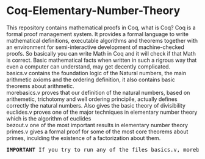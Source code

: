 # Coq-Elementary-Number-Theory
This repository contains mathematical proofs in Coq, what is Coq?
Coq is a formal proof management system. It provides a formal language to write mathematical definitions, 
executable algorithms and theorems together with an environment for semi-interactive development of machine-checked proofs.
So basically you can write Math in Coq and it will check if that Math is correct.
Basic mathematical facts when written in such a rigrous way that even a computer can understand, may get decently complicated.
</br> basics.v contains the foundation logic of the Natural numbers, the main arithmetic axioms and the ordering definition,
it also contains basic theorems about arithmetic.
</br> morebasics.v proves that our definition of the natural numbers, based on arithemetic, trichotomy and well ordering principile,
actually defines correctly the natural numbers. Also gives the basic theory of divisibility
</br> euclides.v proves one of the major techniques in elementary number theory which is the algorithm of euclides
</br> bezout.v one of the most important results in elementary number theory
</br> primes.v gives a formal proof for some of the most core theorems about primes, inculding the existence of a factorization about them.
<pre><b>IMPORTANT</b> If you try to run any of the files basics.v, morebasics.v, euclides.v, bezout.v, primes.v on the CoqIDE it will not work, because even though I separated the code for the sake of better reading, one file needs the definitions of the other and that is why there is the file cat.v, which is concatenation of all the previous files, you can actually run cat.v in the COQIDE and it will work.</pre>

